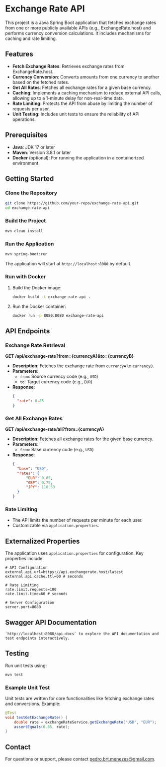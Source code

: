 # Exchange Rate API

This project is a Java Spring Boot application that fetches exchange rates from one or more publicly available APIs (e.g., ExchangeRate.host) and performs currency conversion calculations. It includes mechanisms for caching and rate limiting.

## Features

- **Fetch Exchange Rates**: Retrieves exchange rates from ExchangeRate.host.
- **Currency Conversion**: Converts amounts from one currency to another based on the fetched rates.
- **Get All Rates**: Fetches all exchange rates for a given base currency.
- **Caching**: Implements a caching mechanism to reduce external API calls, allowing up to a 1-minute delay for non-real-time data.
- **Rate Limiting**: Protects the API from abuse by limiting the number of requests per user.
- **Unit Testing**: Includes unit tests to ensure the reliability of API operations.

## Prerequisites

- **Java**: JDK 17 or later
- **Maven**: Version 3.8.1 or later
- **Docker** (optional): For running the application in a containerized environment

## Getting Started

### Clone the Repository
```bash
git clone https://github.com/your-repo/exchange-rate-api.git
cd exchange-rate-api
```

### Build the Project
```bash
mvn clean install
```

### Run the Application
```bash
mvn spring-boot:run
```

The application will start at `http://localhost:8080` by default.

### Run with Docker
1. Build the Docker image:
   ```bash
   docker build -t exchange-rate-api .
   ```
2. Run the Docker container:
   ```bash
   docker run -p 8080:8080 exchange-rate-api
   ```

## API Endpoints

### Exchange Rate Retrieval
**GET /api/exchange-rate?from={currencyA}&to={currencyB}**
- **Description**: Fetches the exchange rate from `currencyA` to `currencyB`.
- **Parameters**:
  - `from`: Source currency code (e.g., `USD`)
  - `to`: Target currency code (e.g., `EUR`)
- **Response**:
  ```json
  {
    "rate": 0.85
  }
  ```

### Get All Exchange Rates
**GET /api/exchange-rate/all?from={currencyA}**
- **Description**: Fetches all exchange rates for the given base currency.
- **Parameters**:
  - `from`: Base currency code (e.g., `USD`)
- **Response**:
  ```json
  {
    "base": "USD",
    "rates": {
        "EUR": 0.85,
        "GBP": 0.75,
        "JPY": 110.53
    }
  }
  ```

### Rate Limiting
- The API limits the number of requests per minute for each user.
- Customizable via `application.properties`.

## Externalized Properties
The application uses `application.properties` for configuration. Key properties include:

```properties
# API Configuration
external.api.url=https://api.exchangerate.host/latest
external.api.cache.ttl=60 # seconds

# Rate Limiting
rate.limit.requests=100
rate.limit.time=60 # seconds

# Server Configuration
server.port=8080
```

## Swagger API Documentation
```
`http://localhost:8080/api-docs` to explore the API documentation and test endpoints interactively.
```

## Testing

Run unit tests using:
```bash
mvn test
```

### Example Unit Test
Unit tests are written for core functionalities like fetching exchange rates and conversions. Example:
```java
@Test
void testGetExchangeRate() {
    double rate = exchangeRateService.getExchangeRate("USD", "EUR");
    assertEquals(0.85, rate);
}
```

## Contact

For questions or support, please contact [pedro.brt.menezes@gmail.com](mailto:pedro.brt.menezes@gmail.com).

